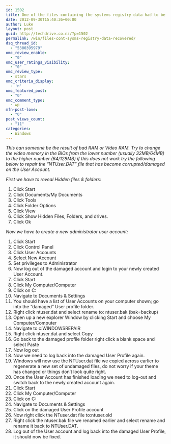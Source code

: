 ```yaml
---
id: 1502
title: One of the files containing the systems registry data had to be recovered
date: 2012-09-30T15:40:36+00:00
author: Luke
layout: post
guid: http://techdrive.co.nz/?p=1502
permalink: /win/files-cont-sysms-registry-data-recovered/
dsq_thread_id:
  - "5300395979"
omc_review_enable:
  - "0"
omc_user_ratings_visibility:
  - "0"
omc_review_type:
  - stars
omc_criteria_display:
  - 'n'
omc_featured_post:
  - "0"
omc_comment_type:
  - wp
mfn-post-love:
  - "0"
post_views_count:
  - "11"
categories:
  - Windows
---
```

_This can someone be the result of bad RAM or Video RAM. Try to change the video memory in the BIOs from the lower number (usually 32MB/64MB) to the higher number (64/128MB) if this does not work try the following below to repair the “NTUser.DAT” file that has become corrupted/damaged on the User Account._

_First we have to reveal Hidden files & folders:_

<ol start="1">
  <li>
    Click Start
  </li>
  <li>
    Click Documents/My Documents
  </li>
  <li>
    Click Tools
  </li>
  <li>
    Click Folder Options
  </li>
  <li>
    Click View
  </li>
  <li>
    Click Show Hidden Files, Folders, and drives.
  </li>
  <li>
    Click Ok
  </li>
</ol>

_Now we have to create a new administrator user account:_

<ol start="1">
  <li>
    Click Start
  </li>
  <li>
    Click Control Panel
  </li>
  <li>
    Click User Accounts
  </li>
  <li>
    Select New Account
  </li>
  <li>
    Set privileges to Administrator
  </li>
  <li>
    Now log out of the damaged account and login to your newly created User Account.
  </li>
  <li>
    Click Start
  </li>
  <li>
    Click My Computer/Computer
  </li>
  <li>
    Click on C:
  </li>
  <li>
    Navigate to Documents & Settings
  </li>
  <li>
    You should have a list of User Accounts on your computer shown; go into the “damaged” User profile folder.
  </li>
  <li>
    Right click ntuser.dat and select rename to: ntuser.bak (bak=backup)
  </li>
  <li>
    Open up a new explorer Window by clicking Start and choose My Computer/Computer
  </li>
  <li>
    Navigate to c:WINDOWSREPAIR
  </li>
  <li>
    Right click ntuser.dat and select Copy
  </li>
  <li>
    Go back to the damaged profile folder right click a blank space and select Paste
  </li>
  <li>
    Now log out
  </li>
  <li>
    Now we need to log back into the damaged User Profile again.
  </li>
  <li>
    Windows will now use the NTUser.dat file we copied across earlier to regenerate a new set of undamaged files, do not worry if your theme has changed or things don’t look quite right.
  </li>
  <li>
    Once the User Account has finished loading we need to log-out and switch back to the newly created account again.
  </li>
  <li>
    Click Start
  </li>
  <li>
    Click My Computer/Computer
  </li>
  <li>
    Click on C:
  </li>
  <li>
    Navigate to Documents & Settings
  </li>
  <li>
    Click on the damaged User Profile account
  </li>
  <li>
    Now right click the NTuser.dat file to:ntuser.old
  </li>
  <li>
    Right click the ntuser.bak file we renamed earlier and select rename and rename it back to NTUser.DAT.
  </li>
  <li>
    Log out of the User account and log back into the damaged User Profile, it should now be fixed.
  </li>
</ol>